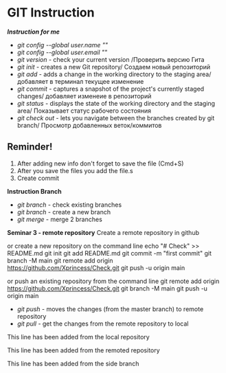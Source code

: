 # GIT Instruction
__*Instruction for me*__
* *git config --global user.name ""*
* *git config --global user.email ""*
* *git version* - check your current version /Проверить версию Гита
* *git init* - creates a new Git repository/ Создаем новый репозиторий
* *git add* - adds a change in the working directory to the staging area/ добавляет  в терминал текущее изменение
* *git commit* - captures a snapshot of the project's currently staged changes/ добавляет изменеие в репозиторий
* *git status* - displays the state of the working directory and the staging area/ Показывает статус рабочего состояния
* *git check out* - lets you navigate between the branches created by git branch/ Просмотр добавленных веток/коммитов

## Reminder!

1. After adding new info don't forget to save the file (Cmd+S)  
2. After you save the files you add the file.s
3. Create commit

**Instruction Branch**

* *git branch* - check existing branches
* *git branch <name>* - create a new branch
* *git merge <branch name>* -  merge 2 branches

**Seminar 3 - remote repository**
Create a remote repository in github

or create a new repository on the command line
echo "# Check" >> README.md
git init
git add README.md
git commit -m "first commit"
git branch -M main
git remote add origin https://github.com/Xprincess/Check.git
git push -u origin main

or push an existing repository from the command line
git remote add origin https://github.com/Xprincess/Check.git
git branch -M main
git push -u origin main


* *git push* - moves the changes (from the master branch) to remote repository
* *git pull* - get the changes from the remote repository to local


This line has been added from the local repository 
  
  This line has been added from the remoted repository

  This line has been added from the side branch